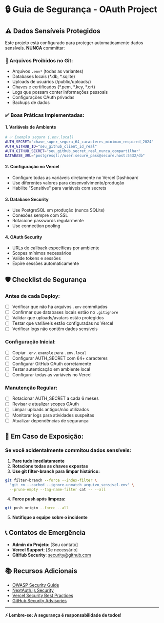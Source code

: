 # 🔒 Guia de Segurança - OAuth Project

## ⚠️ Dados Sensíveis Protegidos

Este projeto está configurado para proteger automaticamente dados sensíveis. **NUNCA** committar:

### 🚫 Arquivos Proibidos no Git:
- Arquivos `.env*` (todas as variantes)
- Databases locais (*.db, *.sqlite)
- Uploads de usuários (/public/uploads/)
- Chaves e certificados (*.pem, *.key, *.crt)
- Logs que possam conter informações pessoais
- Configurações OAuth privadas
- Backups de dados

### ✅ Boas Práticas Implementadas:

#### 1. **Variáveis de Ambiente**
```bash
# ✅ Exemplo seguro (.env.local)
AUTH_SECRET="chave_super_segura_64_caracteres_minimum_required_2024"
AUTH_GITHUB_ID="seu_github_client_id_real"
AUTH_GITHUB_SECRET="seu_github_secret_real_nunca_compartilhar"
DATABASE_URL="postgresql://user:secure_pass@secure.host:5432/db"
```

#### 2. **Configuração no Vercel**
- Configure todas as variáveis diretamente no Vercel Dashboard
- Use diferentes valores para desenvolvimento/produção
- Habilite "Sensitive" para variáveis com secrets

#### 3. **Database Security**
- Use PostgreSQL em produção (nunca SQLite)
- Conexões sempre com SSL
- Rotacione passwords regularmente
- Use connection pooling

#### 4. **OAuth Security**
- URLs de callback específicas por ambiente
- Scopes mínimos necessários
- Valide tokens e sessões
- Expire sessões automaticamente

## 🛡️ Checklist de Segurança

### Antes de cada Deploy:
- [ ] Verificar que não há arquivos `.env` commitados
- [ ] Confirmar que databases locais estão no `.gitignore`
- [ ] Validar que uploads/avatars estão protegidos
- [ ] Testar que variáveis estão configuradas no Vercel
- [ ] Verificar logs não contêm dados sensíveis

### Configuração Inicial:
- [ ] Copiar `.env.example` para `.env.local`
- [ ] Configurar AUTH_SECRET com 64+ caracteres
- [ ] Configurar GitHub OAuth corretamente
- [ ] Testar autenticação em ambiente local
- [ ] Configurar todas as variáveis no Vercel

### Manutenção Regular:
- [ ] Rotacionar AUTH_SECRET a cada 6 meses
- [ ] Revisar e atualizar scopes OAuth
- [ ] Limpar uploads antigos/não utilizados
- [ ] Monitorar logs para atividades suspeitas
- [ ] Atualizar dependências de segurança

## 🚨 Em Caso de Exposição:

### Se você acidentalmente commitou dados sensíveis:

1. **Pare tudo imediatamente**
2. **Rotacione todas as chaves expostas**
3. **Use git filter-branch para limpar histórico:**
```bash
git filter-branch --force --index-filter \
  'git rm --cached --ignore-unmatch arquivo_sensivel.env' \
  --prune-empty --tag-name-filter cat -- --all
```
4. **Force push após limpeza:**
```bash
git push origin --force --all
```
5. **Notifique a equipe sobre o incidente**

## 📞 Contatos de Emergência

- **Admin do Projeto**: [Seu contato]
- **Vercel Support**: [Se necessário]
- **GitHub Security**: security@github.com

## 📚 Recursos Adicionais

- [OWASP Security Guide](https://owasp.org/www-project-top-ten/)
- [NextAuth.js Security](https://next-auth.js.org/configuration/options#security)
- [Vercel Security Best Practices](https://vercel.com/docs/security)
- [GitHub Security Advisories](https://github.com/advisories)

---

**⚡ Lembre-se: A segurança é responsabilidade de todos!**
